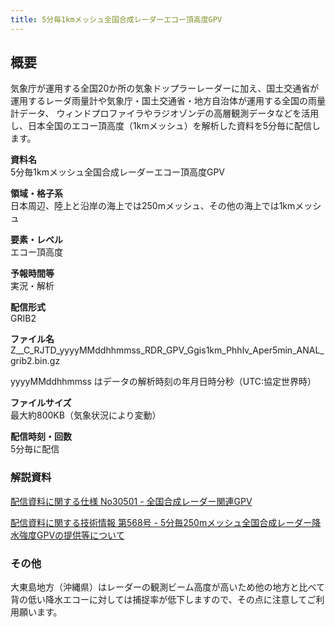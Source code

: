 ```yaml
---
title: 5分毎1kmメッシュ全国合成レーダーエコー頂高度GPV
---
```


## 概要
気象庁が運用する全国20か所の気象ドップラーレーダーに加え、国土交通省が運用するレーダ雨量計や気象庁・国土交通省・地方自治体が運用する全国の雨量計データ、
ウィンドプロファイラやラジオゾンデの高層観測データなどを活用し、日本全国のエコー頂高度（1kmメッシュ）を解析した資料を5分毎に配信します。

**資料名** <br/>
5分毎1kmメッシュ全国合成レーダーエコー頂高度GPV

**領域・格子系** <br/>
日本周辺、陸上と沿岸の海上では250mメッシュ、その他の海上では1kmメッシュ

**要素・レベル** <br/>
エコー頂高度

**予報時間等** <br/>
実況・解析

**配信形式** <br/>
GRIB2

**ファイル名** <br/>
Z__C_RJTD_yyyyMMddhhmmss_RDR_GPV_Ggis1km_Phhlv_Aper5min_ANAL_grib2.bin.gz

yyyyMMddhhmmss はデータの解析時刻の年月日時分秒（UTC:協定世界時）

**ファイルサイズ** <br/>
最大約800KB（気象状況により変動）

**配信時刻・回数** <br/>
5分毎に配信

### 解説資料
[配信資料に関する仕様 No30501 - 全国合成レーダー関連GPV](https://www.data.jma.go.jp/suishin/shiyou/pdf/no13701)


[配信資料に関する技術情報 第568号 - 5分毎250mメッシュ全国合成レーダー降水強度GPVの提供等について](https://dmdata.jp/docs/jma/technical/568.pdf)

### その他
大東島地方（沖縄県）はレーダーの観測ビーム高度が高いため他の地方と比べて背の低い降水エコーに対しては捕捉率が低下しますので、その点に注意してご利用願います。
